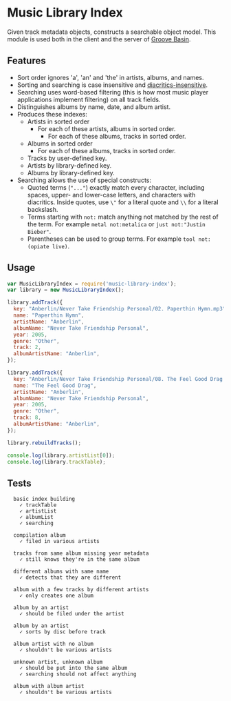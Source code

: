 # Music Library Index

Given track metadata objects, constructs a searchable object model.
This module is used both in the client and the server of
[Groove Basin](https://github.com/andrewrk/groovebasin).

## Features

 * Sort order ignores 'a', 'an' and 'the' in artists, albums, and names.
 * Sorting and searching is case insensitive and
   [diacritics-insensitive](https://github.com/andrewrk/diacritics).
 * Searching uses word-based filtering (this is how most music player
   applications implement filtering) on all track fields.
 * Distinguishes albums by name, date, and album artist.
 * Produces these indexes:
   * Artists in sorted order
     - For each of these artists, albums in sorted order.
       - For each of these albums, tracks in sorted order.
   * Albums in sorted order
     - For each of these albums, tracks in sorted order.
   * Tracks by user-defined key.
   * Artists by library-defined key.
   * Albums by library-defined key.
 * Searching allows the use of special constructs:
   * Quoted terms (`"..."`) exactly match every character, including spaces,
     upper- and lower-case letters, and characters with diacritics.
     Inside quotes, use `\"` for a literal quote and `\\` for a literal backslash.
   * Terms starting with `not:` match anything not matched by the rest of the term.
     For example `metal not:metalica` or `just not:"Justin Bieber"`.
   * Parentheses can be used to group terms. For example `tool not:(opiate live)`.

## Usage

```js
var MusicLibraryIndex = require('music-library-index');
var library = new MusicLibraryIndex();

library.addTrack({
  key: "Anberlin/Never Take Friendship Personal/02. Paperthin Hymn.mp3",
  name: "Paperthin Hymn",
  artistName: "Anberlin",
  albumName: "Never Take Friendship Personal",
  year: 2005,
  genre: "Other",
  track: 2,
  albumArtistName: "Anberlin",
});

library.addTrack({
  key: "Anberlin/Never Take Friendship Personal/08. The Feel Good Drag.mp3",
  name: "The Feel Good Drag",
  artistName: "Anberlin",
  albumName: "Never Take Friendship Personal",
  year: 2005,
  genre: "Other",
  track: 8,
  albumArtistName: "Anberlin",
});

library.rebuildTracks();

console.log(library.artistList[0]);
console.log(library.trackTable);
```

## Tests

```
  basic index building
    ✓ trackTable 
    ✓ artistList 
    ✓ albumList 
    ✓ searching 

  compilation album
    ✓ filed in various artists 

  tracks from same album missing year metadata
    ✓ still knows they're in the same album 

  different albums with same name
    ✓ detects that they are different 

  album with a few tracks by different artists
    ✓ only creates one album 

  album by an artist
    ✓ should be filed under the artist 

  album by an artist
    ✓ sorts by disc before track 

  album artist with no album
    ✓ shouldn't be various artists 

  unknown artist, unknown album
    ✓ should be put into the same album 
    ✓ searching should not affect anything 

  album with album artist
    ✓ shouldn't be various artists 
```
